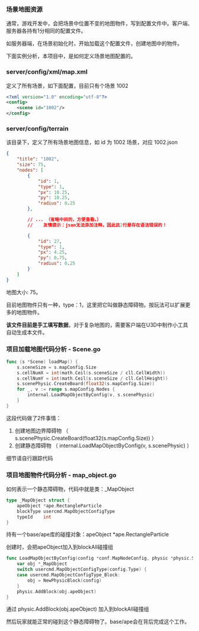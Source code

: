 ### 场景地图资源

通常，游戏开发中，会把场景中位置不变的地图物件，写到配置文件中。客户端、服务器各持有1分相同的配置文件。

如服务器端，在场景初始化时，开始加载这个配置文件，创建地图中的物件。

下面实例分析，本项目中，是如何定义场景地图配置的。


### server/config/xml/map.xml

定义了所有场景，如下面配置，目前只有个场景 1002

```xml
<?xml version="1.0" encoding="utf-8"?>
<config>
	<scene id="1002"/>
</config>
```

### server/config/terrain

该目录下，定义了所有场景地图信息，如 id 为 1002 场景，对应 1002.json

```json
{
    "title": "1002",
    "size": 75,
    "nodes": [
        {
            "id": 1,
            "type": 1,
            "px": 10.25,
            "py": 10.25,
            "radius": 0.25
        },

        // ... （省略中间的，方便查看。）
        //    友情提示：json无法添加注释，因此这2行是存在语法错误的！

        {
            "id": 27,
            "type": 1,
            "px": 4.25,
            "py": 0.75,
            "radius": 0.25
        }
    ]
}
```

地图大小: 75。

目前地图物件只有一种，type：1，这里把它叫做静态障碍物。按玩法可以扩展更多的地图物件。

**该文件目前是手工填写数据**，对于复杂地图的，需要客户端在U3D中制作小工具自动生成本文件。


### 项目加载地图代码分析 - Scene.go

```go
func (s *Scene) loadMap() {
	s.sceneSize = s.mapConfig.Size
	s.cellNumX = int(math.Ceil(s.sceneSize / cll.CellWidth))
	s.cellNumY = int(math.Ceil(s.sceneSize / cll.CellHeight))
	s.scenePhysic.CreateBoard(float32(s.mapConfig.Size))
	for _, v := range s.mapConfig.Nodes {
		internal.LoadMapObjectByConfig(v, s.scenePhysic)
	}
}
```
这段代码做了2件事情：
1. 创建地图边界障碍物 （ s.scenePhysic.CreateBoard(float32(s.mapConfig.Size)) ）
1. 创建静态障碍物 （ internal.LoadMapObjectByConfig(v, s.scenePhysic) ）

细节请自行跟踪代码


### 项目地图物件代码分析 - map_object.go

如何表示一个静态障碍物，代码中就是类：\_MapObject

```go
type _MapObject struct {
	apeObject *ape.RectangleParticle
	blockType usercmd.MapObjectConfigType
	typeId    int
}
```

持有一个base/ape库的碰撞对象：apeObject \*ape.RectangleParticle

创建时，会把apeObject加入到blockAll碰撞组

```go
func LoadMapObjectByConfig(config *conf.MapNodeConfig, physic *physic.ScenePhysic) {
	var obj *_MapObject
	switch usercmd.MapObjectConfigType(config.Type) {
	case usercmd.MapObjectConfigType_Block:
		obj = NewPhysicBlock(config)
	}
	physic.AddBlock(obj.apeObject)
}
```


通过 physic.AddBlock(obj.apeObject) 加入到blockAll碰撞组

然后玩家就能正常的碰到这个静态障碍物了。base/ape会在背后完成这个工作。
